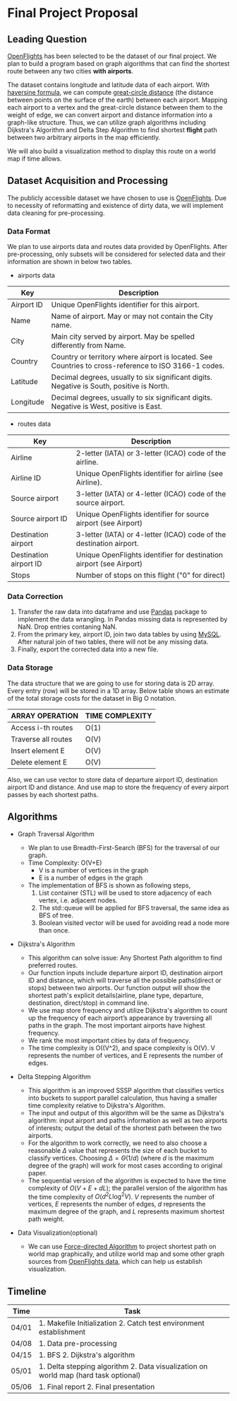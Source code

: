 # Final Project Proposal

## Leading Question
[OpenFlights](https://openflights.org/data.html) has been selected to be the dataset of our final project. We plan to build a program based on graph algorithms that can find the shortest route between any two cities **with airports**.

The dataset contains longitude and latitude data of each airport. With [haversine formula](https://en.wikipedia.org/wiki/Haversine_formula), we can compute [great-circle distance](https://en.wikipedia.org/wiki/Great-circle_distance) (the distance between points on the surface of the earth) between each airport. Mapping each airport to a vertex and the great-circle distance between them to the weight of edge, we can convert airport and distance information into a graph-like structure. Thus, we can utilize graph algorithms including Dijkstra's Algorithm and Delta Step Algorithm to find shortest **flight** path between two arbitrary airports in the map efficiently.

We will also build a visualization method to display this route on a world map if time allows.

## Dataset Acquisition and Processing 
The publicly accessible dataset we have chosen to use is [OpenFlights](https://openflights.org/data.html). Due to necessity of reformatting and existence of dirty data, we will implement data cleaning for pre-processing.

### Data Format
We plan to use airports data and routes data provided by OpenFlights. After pre-processing, only subsets will be considered for selected data and their information are shown in below two tables.
- airports data

| Key | Description |
|---|---|
| Airport ID | Unique OpenFlights identifier for this airport. |
| Name | Name of airport. May or may not contain the City name. |
| City | Main city served by airport. May be spelled differently from Name. |
| Country | Country or territory where airport is located. See Countries to cross-reference to ISO 3166-1 codes. |
| Latitude | Decimal degrees, usually to six significant digits. Negative is South, positive is North. |
| Longitude | Decimal degrees, usually to six significant digits. Negative is West, positive is East. |

- routes data

| Key | Description |
|---|---|
| Airline | 2-letter (IATA) or 3-letter (ICAO) code of the airline. |
| Airline ID | Unique OpenFlights identifier for airline (see Airline). |
| Source airport | 3-letter (IATA) or 4-letter (ICAO) code of the source airport. |
| Source airport ID | Unique OpenFlights identifier for source airport (see Airport) |
| Destination airport | 3-letter (IATA) or 4-letter (ICAO) code of the destination airport. |
| Destination airport ID | Unique OpenFlights identifier for destination airport (see Airport) |
| Stops | Number of stops on this flight ("0" for direct) |

### Data Correction
1. Transfer the raw data into dataframe and use [Pandas](https://pandas.pydata.org/) package to implement the data wrangling. In Pandas missing data is represented by NaN. Drop entries contaning NaN.
2. From the primary key, airport ID, join two data tables by using [MySQL](https://www.mysql.com/). After natural join of two tables, there will not be any missing data.
3. Finally, export the corrected data into a new file.

### Data Storage
The data structure that we are going to use for storing data is 2D array. Every entry (row) will be stored in a 1D array. Below table shows an estimate of the total storage costs for the dataset in Big O notation.

| ARRAY OPERATION | TIME COMPLEXITY |
|---|---|
| Access i-th routes | O(1) |
| Traverse all routes | O(V) |
| Insert element E | O(V) |
| Delete element E | O(V) |

Also, we can use vector to store data of departure airport ID, destination airport ID and distance. And use map to store the frequency of every airport passes by each shortest paths.

## Algorithms
- Graph Traversal Algorithm
    - We plan to use Breadth-First-Search (BFS) for the traversal of our graph. 
    - Time Complexity: O(V+E) 
        - V is a number of vertices in the graph
        - E is a number of edges in the graph
    - The implementation of BFS is shown as following steps,
        1. List container (STL) will be used to store adjacency of each vertex, i.e. adjacent nodes.
        2. The std::queue will be applied for BFS traversal, the same idea as BFS of tree.
        3. Boolean visited vector will be used for avoiding read a node more than once.

- Dijkstra's Algorithm
    - This algorithm can solve issue: Any Shortest Path algorithm to find preferred routes.
    - Our function inputs include departure airport ID, destination airport ID and distance, which will traverse all the possible  paths(direct or stops) between two airports. Our function output will show the shortest path's explicit details(airline, plane type, departure, destination, direct/stop) in command line.
    - We use map store frequency and utilize Dijkstra's algorithm to count up the frequency of each airport’s appearance by traversing all paths in the graph. The most important airports have highest frequency.
    - We rank the most important cities by data of frequency.
    - The time complexity is O((V^2), and space complexity is O(V). V represents the  number of vertices, and E represents the number of edges.
- Delta Stepping Algorithm
    - This algorithm is an improved SSSP algorithm that classifies vertics into buckets to support parallel calculation, thus having a smaller time complexity relative to Dijkstra's Algorithm.
    - The input and output of this algorithm will be the same as Dijkstra's algorithm: input airport and paths information as well as two airports of interests; output the detail of the shortest path between the two airports.
    - For the algorithm to work correctly, we need to also choose a reasonable $\Delta$ value that represents the size of each bucket to classify vertices. Choosing $\Delta =\Theta(1/d)$ (where $d$ is the maximum degree of the graph) will work for most cases according to original paper.
    - The sequential version of the algorithm is expected to have the time complexity of $O(V+E+dL)$; the parallel version of the algorithm has the time complexity of $O(d^2L\log^2V)$. $V$ represents the  number of vertices, $E$ represents the number of edges, $d$ represents the maximum degree of the graph, and $L$ represents maximum shortest path weight.
- Data Visualization(optional)
    - We can use [Force-directed Algorithm](https://en.wikipedia.org/wiki/Force-directed_graph_drawing) to project shortest path on world map graphically, and utilize world map and some other graph sources from [OpenFlights data](https://github.com/jpatokal/openflights/tree/master/data), which can help us establish visualization.
    
## Timeline
| Time | Task |
|---|---|
| 04/01 | 1. Makefile Initialization   2. Catch test environment establishment  |
| 04/08 | 1. Data pre-processing   |
| 04/15 | 1. BFS    2. Dijkstra's algorithm |
| 05/01 | 1. Delta stepping algorithm    2. Data visualization on world map (hard task optional) |
| 05/06 | 1. Final report 2. Final presentation |

